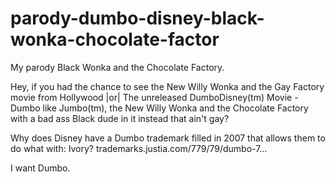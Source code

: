 # parody-dumbo-disney-black-wonka-chocolate-factor
My parody Black Wonka and the Chocolate Factory.

Hey, if you had the chance to see the New Willy Wonka and the Gay Factory movie from Hollywood
|or|
The unreleased DumboDisney(tm) Movie -Dumbo like Jumbo(tm), 
the New Willy Wonka and the Chocolate Factory with a bad ass Black dude in it instead that ain't gay?

Why does Disney have a Dumbo trademark filled in 2007 that allows them to do what with: Ivory?
trademarks.justia.com/779/79/dumbo-7…

I want Dumbo.
